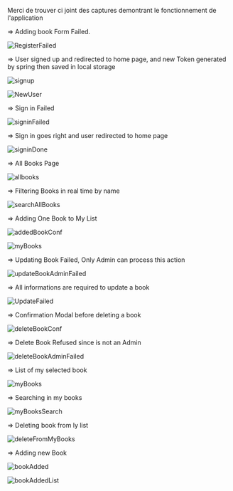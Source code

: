 Merci de trouver ci joint des captures demontrant le fonctionnement de l'application

=> Adding book Form Failed.

![RegisterFailed](https://github.com/Abderrahmane-Haberchid/FullStack_Authentication_Spring_React/assets/145846157/a05d61b6-a6a2-414f-a21b-a1a014484241)

=> User signed up and redirected to home page, and new Token generated by spring then saved in local storage

![signup](https://github.com/Abderrahmane-Haberchid/FullStack_Authentication_Spring_React/assets/145846157/e30dfe8a-ef11-4e7f-a28c-6ae5f9cb9a65)

![NewUser](https://github.com/Abderrahmane-Haberchid/FullStack_Authentication_Spring_React/assets/145846157/178773aa-f192-4eeb-852d-67420c058669)

=> Sign in Failed 

![signinFailed](https://github.com/Abderrahmane-Haberchid/FullStack_Authentication_Spring_React/assets/145846157/c12f8907-3246-4c4f-8345-92fde298586f)

=> Sign in goes right and user redirected to home page

![signinDone](https://github.com/Abderrahmane-Haberchid/FullStack_Authentication_Spring_React/assets/145846157/541d7b10-e05a-4a1c-912b-3705a55b7943)

=> All Books Page 

![allbooks](https://github.com/Abderrahmane-Haberchid/FullStack_Authentication_Spring_React/assets/145846157/0dc7af71-53c6-4e58-a4bd-6e55d45a2177)

=> Filtering Books in real time by name 

![searchAllBooks](https://github.com/Abderrahmane-Haberchid/FullStack_Authentication_Spring_React/assets/145846157/fedde6e4-49ea-476a-94fa-d973f5773676)

=> Adding One Book to My List 

![addedBookConf](https://github.com/Abderrahmane-Haberchid/FullStack_Authentication_Spring_React/assets/145846157/6c6a4efe-c751-4a19-8714-16e591ed25f1)


![myBooks](https://github.com/Abderrahmane-Haberchid/FullStack_Authentication_Spring_React/assets/145846157/9bda60aa-ff6f-4d1a-8ecb-e107ed9c0fd0)


=> Updating Book Failed, Only Admin can process this action


![updateBookAdminFailed](https://github.com/Abderrahmane-Haberchid/FullStack_Authentication_Spring_React/assets/145846157/e75821e2-b9e4-4949-b61b-a205df8ccdf5)


=> All informations are required to update a book 


![UpdateFailed](https://github.com/Abderrahmane-Haberchid/FullStack_Authentication_Spring_React/assets/145846157/d1d87787-f337-4d54-9d4c-2f9b2efd2918)

=> Confirmation Modal before deleting a book

![deleteBookConf](https://github.com/Abderrahmane-Haberchid/FullStack_Authentication_Spring_React/assets/145846157/ded4aeb7-7d7c-433a-80f9-bd831b155dc6)


=> Delete Book Refused since is not an Admin

![deleteBookAdminFailed](https://github.com/Abderrahmane-Haberchid/FullStack_Authentication_Spring_React/assets/145846157/8982de38-4ec5-42e1-8c0d-4eea3e1e05cb)


=> List of my selected book


![myBooks](https://github.com/Abderrahmane-Haberchid/FullStack_Authentication_Spring_React/assets/145846157/1a0904bb-802a-4a11-b4da-881136fa7ca3)


=> Searching in my books


![myBooksSearch](https://github.com/Abderrahmane-Haberchid/FullStack_Authentication_Spring_React/assets/145846157/6a884560-1777-4a29-82df-5c1f6ce4f134)


=> Deleting book from ly list 

![deleteFromMyBooks](https://github.com/Abderrahmane-Haberchid/FullStack_Authentication_Spring_React/assets/145846157/f0c77243-cbe9-4a5c-a970-6336c1e0863f)


=> Adding new Book

![bookAdded](https://github.com/Abderrahmane-Haberchid/FullStack_Authentication_Spring_React/assets/145846157/59603275-bf58-4962-bdb6-8aced684e359)


![bookAddedList](https://github.com/Abderrahmane-Haberchid/FullStack_Authentication_Spring_React/assets/145846157/cbab4a91-1086-4c0a-8790-62ca44cdd5b5)













